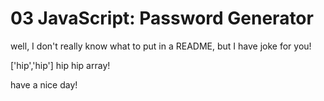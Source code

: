 # 03 JavaScript: Password Generator

well, I don't really know what to put in a README, 
but I have joke for you!

['hip','hip']
hip hip array!

have a nice day!
